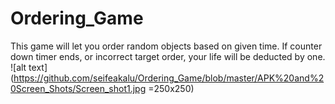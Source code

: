 # Ordering_Game
This game will let you order random objects based on given time. If counter down timer ends, or incorrect target order, your life will be deducted by one. 
![alt text](https://github.com/seifeakalu/Ordering_Game/blob/master/APK%20and%20Screen_Shots/Screen_shot1.jpg =250x250)

